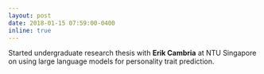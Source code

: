 ```yaml
---
layout: post
date: 2018-01-15 07:59:00-0400
inline: true
---
```


Started undergraduate research thesis with **Erik Cambria** at NTU Singapore on using large language models for personality trait prediction.

